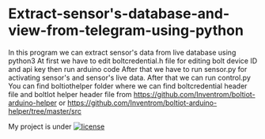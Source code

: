 # Extract-sensor's-database-and-view-from-telegram-using-python
In this program we can extract sensor's data from live database using python3
At first we have to edit boltcredential.h file for editing bolt device ID and api key then run arduino code
After that we have to run sensor.py for activating sensor's and sensor's live data.
After that we can run control.py
You can find boltiothelper folder where we can find boltcredential header file and boltIot helper header file
from https://github.com/Inventrom/boltiot-arduino-helper
or
https://github.com/Inventrom/boltiot-arduino-helper/tree/master/src

My project is under
[![license](https://img.shields.io/github/license/DAVFoundation/captain-n3m0.svg?style=flat-square)](https://github.com/bicky21/Extract-sensor-s-database-and-view-from-telegram-using-python/blob/master/LICENSE)
